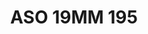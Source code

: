 ---
title: ASO 19MM 195
date: 
draft: false

# descripcion
description : Anillo de plata 925.

materials: Plata 925

color: 

dimensions: 19mm diámetro

code: 05-23-1584

type: "Anillos"

categories: []

price: $3.140,00

price_eftvo: $2.670,00

# Images
# first image will be shown in the product page
images:
  # - image: "images/path_to_image"
  # La ubicacion de las imagenes es imagenes/Anillos/Anillos.Solo Plata/05-23-1584-aso-19mm-195
  - image: "./images/anillos/solo_plata/05-23-1584-aso-19mm-195.jpg"
---